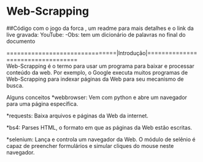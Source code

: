 # Web-Scrapping
##Código com o jogo da forca , um readme para mais detalhes e o link da live gravada: YouTube:
-Obs: tem um dicionário de palavras no final do documento

===============================|Introdução|==================================<br />
Web-Scrapping é o termo para usar um programa para baixar e processar conteúdo da web.
Por exemplo, o Google executa muitos programas de Web-Scrapping para indexar 
páginas da Web para seu mecanismo de busca.

Alguns conceitos 
*webbrowser: Vem com python e abre um navegador para uma página específica.

*requests: Baixa arquivos e páginas da Web da internet.

*bs4: Parses HTML, o formato em que as páginas da Web estão escritas.

*selenium: Lança e controla um navegador da Web. O módulo de selênio é capaz de preencher formulários e simular cliques do mouse neste navegador.
